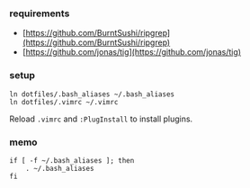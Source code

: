 ### requirements

- [https://github.com/BurntSushi/ripgrep](https://github.com/BurntSushi/ripgrep)
- [https://github.com/jonas/tig](https://github.com/jonas/tig)


### setup

~~~
ln dotfiles/.bash_aliases ~/.bash_aliases
ln dotfiles/.vimrc ~/.vimrc
~~~

Reload `.vimrc` and `:PlugInstall` to install plugins.

### memo

~~~
if [ -f ~/.bash_aliases ]; then
    . ~/.bash_aliases
fi
~~~
